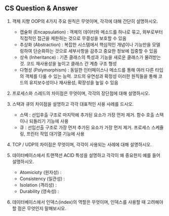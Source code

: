 ## CS Question & Answer

1. 객체 지향 OOP의 4가지 주요 원칙은 무엇이며, 각각에 대해 간단히 설명하시오.
    - 캡슐화 (Encapsulation) : 객체의 데이터와 메소드를 하나로 묶고, 외부로부터 직접적인 접근을 제한하는 것으로 무결성을 보호할 수 있음
    - 추상화 (Abstraction) : 복잡한 시스템에서 핵심적인 개념이나 기능만을 모델링하여 단순화하는 것으로 세부사항을 감추고 중요한 정보에 집중할 수 있음
    - 상속 (Inheritance) : 기존 클래스의 특성과 기능을 새로운 클래스가 물려받는 것. 코드 재사용성을 높이고 클래스 간 계층 구조 형성
    - 다형성 (Polymorphism) : 동일한 인터페이스나 메소드를 통해 여러 다른 타입의 객체를 다룰 수 있는 능력. 코드의 유연성과 확정성 
    이러한 원칙들을 통해 코드의 유지보수성이나 재사용성, 확장성을 높일 수 있음

2. 프로세스와 스레드의 차이점은 무엇이며, 각각의 장단점에 대해 설명하시오.

3. 스택과 큐의 차이점을 설명하고 각각 대표적인 사용 사례를 드시오.
    - 스택 : 선입후출 구조로 마지막에 추가된 요소가 가장 먼저 제거.
    함수 호출 스택이나 되돌리기 기능에 사용
    - 큐 : 선입선출 구조로 가장 먼저 추가된 요소가 가장 먼저 제거.
    프로세스 스케쥴링, 프린터 작업 대기열 기능에 사용

4. TCP / UDP의 차이점은 무엇이며, 각각이 사용되는 사례에 대해 설명하시오.

5. 데이터베이스에서 트랜잭션 ACID 특성을 설명하고 각각이 왜 중요한지 예를 들어 설명하시오.
    - Atomicioty (원자성) : 
    - Consistency (일관성) : 
    - Isolation (격리성) : 
    - Durability (영속성) : 

6. 데이터베이스에서 인덱스(index)의 역할은 무엇이며, 인덱스를 사용할 때 고려해야할 점은 무엇인지 말해보시오.